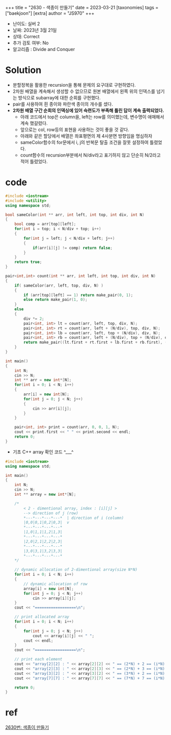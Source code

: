 +++
title = "2630 - 색종이 만들기"
date = 2023-03-21
[taxonomies]
tags = ["baekjoon"]
[extra]
author = "JS970"
+++
- 난이도: 실버 2
- 날짜: 2023년 3월 21일
- 상태: Correct
- 추가 검토 여부: No 
- 알고리즘 : Divide and Conquer

# Solution
- 분할정복을 활용한 recursion을 통해 문제의 요구대로 구현하였다.
- 2차원 배열을 계속해서 생성할 수 없으므로 원본 배열에서 왼쪽 위의 인덱스를 넘기는 방식으로 subarray에 대한 순회를 구현했다.
- pair를 사용하여 흰 종이와 파란색 종이의 개수를 셌다.
- **2차원 배열 구간 순회의 인덱싱에 있어 숙련도가 부족해 틀린 답이 계속 출력되었다.**
	- 아래 코드에서 top은 column을, left는 row를 의미했는데, 변수명이 애매해서 계속 했갈렸다.
	- 앞으로는 col, row등의 표현을 사용하는 것이 좋을 것 같다.
	- 아래와 같은 할당에서 배열은 좌표평면의 제 4사분면 방향임을 명심하자
	- sameColor함수의 for문에서 i, j의 반복문 탈출 조건을 잘못 설정하여 틀렸었다.
	- count함수의 recursion부분에서  N/div라고 표기하지 않고 단순히 N/2라고 적어 틀렸었다.

# code
```c++
#include <iostream>
#include <utility>
using namespace std;

bool sameColor(int ** arr, int left, int top, int div, int N)
{
    bool comp = arr[top][left]; 
    for(int i = top; i < N/div + top; i++)
    {
        for(int j = left; j < N/div + left; j++)
        {
            if(arr[i][j] != comp) return false;
        }
    }
    return true;
}

pair<int,int> count(int ** arr, int left, int top, int div, int N)
{
    if( sameColor(arr, left, top, div, N) )
    {
        if (arr[top][left] == 1) return make_pair(0, 1);
        else return make_pair(1, 0);
    }
    else
    {
        div *= 2;
        pair<int, int> lt = count(arr, left, top, div, N);
        pair<int, int> rt = count(arr, left + (N/div), top, div, N);
        pair<int, int> lb = count(arr, left, top + (N/div), div, N);
        pair<int, int> rb = count(arr, left + (N/div), top + (N/div), div, N);
        return make_pair((lt.first + rt.first + lb.first + rb.first), (lt.second + rt.second + lb.second + rb.second));
    }
}

int main()
{
    int N;
    cin >> N;
    int ** arr = new int*[N];
    for(int i = 0; i < N; i++)
    {
        arr[i] = new int[N];
        for(int j = 0; j < N; j++)
        {
            cin >> arr[i][j];
        }
    }

    pair<int, int> print = count(arr, 0, 0, 1, N);
    cout << print.first << " " << print.second << endl;
    return 0;
}
```

- 기초 C++ array 확인 코드 ^\_\_\_^
```c++
#include <iostream>
using namespace std;

int main()
{
    int N;
    cin >> N;
    int ** array = new int*[N];

    /*
        < 2 - dimentional array, index : [i][j] >
        --> direction of j (row)
        *---*---*---*---*  | direction of i (column)
        |0,0|0,1|0,2|0,3|  v
        *---*---*---*---*
        |1,0|1,1|1,2|1,3|
        *---*---*---*---*
        |2,0|2,1|2,2|2,3|
        *---*---*---*---*
        |3,0|3,1|3,2|3,3|
        *---*---*---*---*
    */

    // dynamic allocation of 2-dimentional array(size N*N)
    for(int i = 0; i < N; i++)
    {
        // dynamic allocation of row
        array[i] = new int[N];
        for(int j = 0; j < N; j++)
            cin >> array[i][j];
    }
    cout << "==================\n";

    // print allocated array
    for(int i = 0; i < N; i++)
    {
        for(int j = 0; j < N; j++)
            cout << array[i][j] << " ";
        cout << endl;
    }
    cout << "==================\n";

    // print each element
    cout << "array[2][2] : " << array[2][2] << " == (2*N) + 2 == (i*N) + j" << endl;
    cout << "array[2][3] : " << array[2][3] << " == (2*N) + 3 == (i*N) + j" << endl;
    cout << "array[3][2] : " << array[3][2] << " == (3*N) + 2 == (i*N) + j" << endl;
    cout << "array[7][7] : " << array[7][7] << " == (7*N) + 7 == (i*N) + j" << endl;

    return 0;    
}
```

# ref
[2630번: 색종이 만들기](https://www.acmicpc.net/source/57831392)